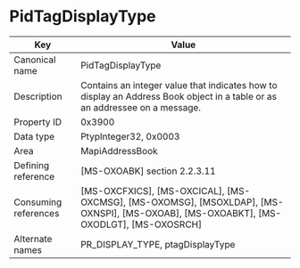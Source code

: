 # PidTagDisplayType

| Key | Value |
|---|---|
| Canonical name | PidTagDisplayType |
| Description | Contains an integer value that indicates how to display an Address Book object in a table or as an addressee on a message. |
| Property ID | 0x3900 |
| Data type | PtypInteger32, 0x0003 |
| Area | MapiAddressBook |
| Defining reference | [MS-OXOABK] section 2.2.3.11 |
| Consuming references | [MS-OXCFXICS], [MS-OXCICAL], [MS-OXCMSG], [MS-OXOMSG], [MSOXLDAP], [MS-OXNSPI], [MS-OXOAB], [MS-OXOABKT], [MS-OXODLGT], [MS-OXOSRCH] |
| Alternate names | PR_DISPLAY_TYPE, ptagDisplayType |
